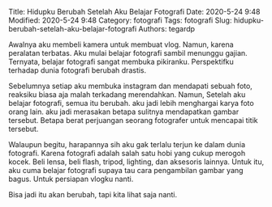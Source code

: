 Title: Hidupku Berubah Setelah Aku Belajar Fotografi
Date: 2020-5-24 9:48
Modified: 2020-5-24 9:48
Category: fotografi
Tags: fotografi
Slug: hidupku-berubah-setelah-aku-belajar-fotografi
Authors: tegardp

Awalnya aku membeli kamera untuk membuat vlog. Namun, karena peralatan terbatas. Aku mulai belajar fotografi sambil menunggu gajian. Ternyata, belajar fotografi sangat membuka pikiranku. Perspektifku terhadap dunia fotografi berubah drastis. 

Sebelumnya setiap aku membuka instagram dan mendapati sebuah foto, reaksiku biasa aja malah terkadang merendahkan. Namun, Setelah aku belajar fotografi, semua itu berubah. aku jadi lebih menghargai karya foto orang lain. aku jadi merasakan betapa sulitnya mendapatkan gambar tersebut. Betapa berat perjuangan seorang fotografer untuk mencapai titik tersebut.

Walaupun begitu, harapannya sih aku gak terlalu terjun ke dalam dunia fotografi. Karena fotografi adalah salah satu hobi yang cukup merogoh kocek. Beli lensa, beli flash, tripod, lighting, dan aksesoris lainnya. Untuk itu, aku cuma belajar fotografi supaya tau cara pengambilan gambar yang bagus. Untuk persiapan vlogku nanti.

Bisa jadi itu akan berubah, tapi kita lihat saja nanti.